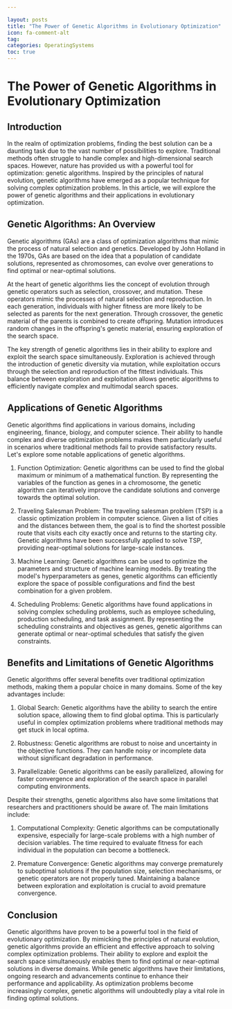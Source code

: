 ```yaml
---

layout: posts
title: "The Power of Genetic Algorithms in Evolutionary Optimization"
icon: fa-comment-alt
tag:      
categories: OperatingSystems
toc: true
---
```




# The Power of Genetic Algorithms in Evolutionary Optimization

## Introduction

In the realm of optimization problems, finding the best solution can be a daunting task due to the vast number of possibilities to explore. Traditional methods often struggle to handle complex and high-dimensional search spaces. However, nature has provided us with a powerful tool for optimization: genetic algorithms. Inspired by the principles of natural evolution, genetic algorithms have emerged as a popular technique for solving complex optimization problems. In this article, we will explore the power of genetic algorithms and their applications in evolutionary optimization.

## Genetic Algorithms: An Overview

Genetic algorithms (GAs) are a class of optimization algorithms that mimic the process of natural selection and genetics. Developed by John Holland in the 1970s, GAs are based on the idea that a population of candidate solutions, represented as chromosomes, can evolve over generations to find optimal or near-optimal solutions.

At the heart of genetic algorithms lies the concept of evolution through genetic operators such as selection, crossover, and mutation. These operators mimic the processes of natural selection and reproduction. In each generation, individuals with higher fitness are more likely to be selected as parents for the next generation. Through crossover, the genetic material of the parents is combined to create offspring. Mutation introduces random changes in the offspring's genetic material, ensuring exploration of the search space.

The key strength of genetic algorithms lies in their ability to explore and exploit the search space simultaneously. Exploration is achieved through the introduction of genetic diversity via mutation, while exploitation occurs through the selection and reproduction of the fittest individuals. This balance between exploration and exploitation allows genetic algorithms to efficiently navigate complex and multimodal search spaces.

## Applications of Genetic Algorithms

Genetic algorithms find applications in various domains, including engineering, finance, biology, and computer science. Their ability to handle complex and diverse optimization problems makes them particularly useful in scenarios where traditional methods fail to provide satisfactory results. Let's explore some notable applications of genetic algorithms.

1. Function Optimization: Genetic algorithms can be used to find the global maximum or minimum of a mathematical function. By representing the variables of the function as genes in a chromosome, the genetic algorithm can iteratively improve the candidate solutions and converge towards the optimal solution.

2. Traveling Salesman Problem: The traveling salesman problem (TSP) is a classic optimization problem in computer science. Given a list of cities and the distances between them, the goal is to find the shortest possible route that visits each city exactly once and returns to the starting city. Genetic algorithms have been successfully applied to solve TSP, providing near-optimal solutions for large-scale instances.

3. Machine Learning: Genetic algorithms can be used to optimize the parameters and structure of machine learning models. By treating the model's hyperparameters as genes, genetic algorithms can efficiently explore the space of possible configurations and find the best combination for a given problem.

4. Scheduling Problems: Genetic algorithms have found applications in solving complex scheduling problems, such as employee scheduling, production scheduling, and task assignment. By representing the scheduling constraints and objectives as genes, genetic algorithms can generate optimal or near-optimal schedules that satisfy the given constraints.

## Benefits and Limitations of Genetic Algorithms

Genetic algorithms offer several benefits over traditional optimization methods, making them a popular choice in many domains. Some of the key advantages include:

1. Global Search: Genetic algorithms have the ability to search the entire solution space, allowing them to find global optima. This is particularly useful in complex optimization problems where traditional methods may get stuck in local optima.

2. Robustness: Genetic algorithms are robust to noise and uncertainty in the objective functions. They can handle noisy or incomplete data without significant degradation in performance.

3. Parallelizable: Genetic algorithms can be easily parallelized, allowing for faster convergence and exploration of the search space in parallel computing environments.

Despite their strengths, genetic algorithms also have some limitations that researchers and practitioners should be aware of. The main limitations include:

1. Computational Complexity: Genetic algorithms can be computationally expensive, especially for large-scale problems with a high number of decision variables. The time required to evaluate fitness for each individual in the population can become a bottleneck.

2. Premature Convergence: Genetic algorithms may converge prematurely to suboptimal solutions if the population size, selection mechanisms, or genetic operators are not properly tuned. Maintaining a balance between exploration and exploitation is crucial to avoid premature convergence.

## Conclusion

Genetic algorithms have proven to be a powerful tool in the field of evolutionary optimization. By mimicking the principles of natural evolution, genetic algorithms provide an efficient and effective approach to solving complex optimization problems. Their ability to explore and exploit the search space simultaneously enables them to find optimal or near-optimal solutions in diverse domains. While genetic algorithms have their limitations, ongoing research and advancements continue to enhance their performance and applicability. As optimization problems become increasingly complex, genetic algorithms will undoubtedly play a vital role in finding optimal solutions.